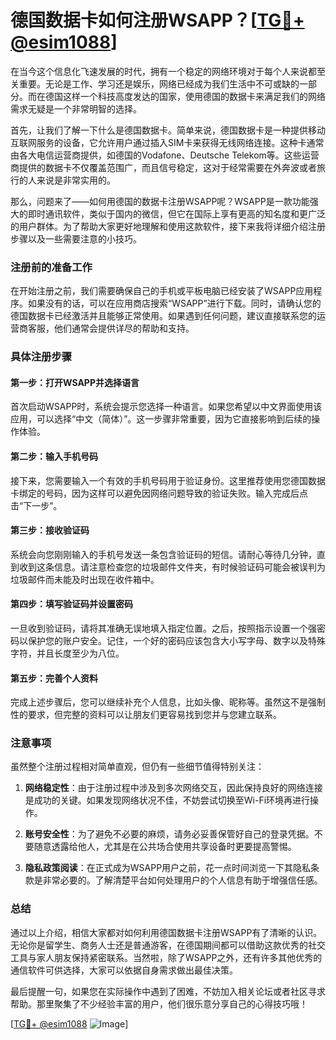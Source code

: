 # 德国数据卡如何注册WSAPP？[[TG💪+ @esim1088](https://t.me/s/esim1088)]

在当今这个信息化飞速发展的时代，拥有一个稳定的网络环境对于每个人来说都至关重要。无论是工作、学习还是娱乐，网络已经成为我们生活中不可或缺的一部分。而在德国这样一个科技高度发达的国家，使用德国的数据卡来满足我们的网络需求无疑是一个非常明智的选择。

首先，让我们了解一下什么是德国数据卡。简单来说，德国数据卡是一种提供移动互联网服务的设备，它允许用户通过插入SIM卡来获得无线网络连接。这种卡通常由各大电信运营商提供，如德国的Vodafone、Deutsche Telekom等。这些运营商提供的数据卡不仅覆盖范围广，而且信号稳定，这对于经常需要在外奔波或者旅行的人来说是非常实用的。

那么，问题来了——如何用德国的数据卡注册WSAPP呢？WSAPP是一款功能强大的即时通讯软件，类似于国内的微信，但它在国际上享有更高的知名度和更广泛的用户群体。为了帮助大家更好地理解和使用这款软件，接下来我将详细介绍注册步骤以及一些需要注意的小技巧。

### 注册前的准备工作

在开始注册之前，我们需要确保自己的手机或平板电脑已经安装了WSAPP应用程序。如果没有的话，可以在应用商店搜索“WSAPP”进行下载。同时，请确认您的德国数据卡已经激活并且能够正常使用。如果遇到任何问题，建议直接联系您的运营商客服，他们通常会提供详尽的帮助和支持。

### 具体注册步骤

#### 第一步：打开WSAPP并选择语言
首次启动WSAPP时，系统会提示您选择一种语言。如果您希望以中文界面使用该应用，可以选择“中文（简体）”。这一步骤非常重要，因为它直接影响到后续的操作体验。

#### 第二步：输入手机号码
接下来，您需要输入一个有效的手机号码用于验证身份。这里推荐使用您德国数据卡绑定的号码，因为这样可以避免因网络问题导致的验证失败。输入完成后点击“下一步”。

#### 第三步：接收验证码
系统会向您刚刚输入的手机号发送一条包含验证码的短信。请耐心等待几分钟，直到收到这条信息。请注意检查您的垃圾邮件文件夹，有时候验证码可能会被误判为垃圾邮件而未能及时出现在收件箱中。

#### 第四步：填写验证码并设置密码
一旦收到验证码，请将其准确无误地填入指定位置。之后，按照指示设置一个强密码以保护您的账户安全。记住，一个好的密码应该包含大小写字母、数字以及特殊字符，并且长度至少为八位。

#### 第五步：完善个人资料
完成上述步骤后，您可以继续补充个人信息，比如头像、昵称等。虽然这不是强制性的要求，但完整的资料可以让朋友们更容易找到您并与您建立联系。

### 注意事项

虽然整个注册过程相对简单直观，但仍有一些细节值得特别关注：

1. **网络稳定性**：由于注册过程中涉及到多次网络交互，因此保持良好的网络连接是成功的关键。如果发现网络状况不佳，不妨尝试切换至Wi-Fi环境再进行操作。
   
2. **账号安全性**：为了避免不必要的麻烦，请务必妥善保管好自己的登录凭据。不要随意透露给他人，尤其是在公共场合使用共享设备时更要提高警惕。

3. **隐私政策阅读**：在正式成为WSAPP用户之前，花一点时间浏览一下其隐私条款是非常必要的。了解清楚平台如何处理用户的个人信息有助于增强信任感。

### 总结

通过以上介绍，相信大家都对如何利用德国数据卡注册WSAPP有了清晰的认识。无论你是留学生、商务人士还是普通游客，在德国期间都可以借助这款优秀的社交工具与家人朋友保持紧密联系。当然啦，除了WSAPP之外，还有许多其他优秀的通信软件可供选择，大家可以依据自身需求做出最佳决策。

最后提醒一句，如果您在实际操作中遇到了困难，不妨加入相关论坛或者社区寻求帮助。那里聚集了不少经验丰富的用户，他们很乐意分享自己的心得技巧哦！

[[TG💪+ @esim1088](https://t.me/s/esim1088) ![Image](https://i.postimg.cc/4NQfJmqS/Snipaste-2025-05-13-00-14-12.png)]